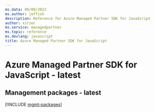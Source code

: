 ```yaml
---
ms.data: 09/09/2022
ms.author: jeffish
description: Reference for Azure Managed Partner SDK for JavaScript
author: xirzec
ms.service: managedpartner
ms.topic: reference
ms.devlang: javascript
title: Azure Managed Partner SDK for JavaScript
---
```

# Azure Managed Partner SDK for JavaScript - latest

## Management packages - latest
[!INCLUDE [mgmt-packages](managed-partner-mgmt-index.md)]